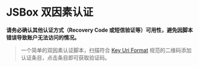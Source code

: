 # JSBox 双因素认证
**请务必确认其他认证方式（Recovery Code 或短信验证等）可用性，避免因脚本错误导致账户无法访问的情况。**

> 一个简单的双因素认证脚本，扫描符合 [Key Uri Format](https://github.com/google/google-authenticator/wiki/Key-Uri-Format) 规范的二维码添加认证条目，点击条目即可获取验证码。